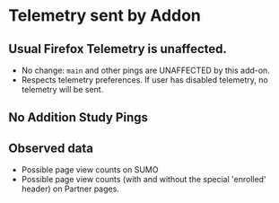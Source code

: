 # Telemetry sent by Addon



## Usual Firefox Telemetry is unaffected.

- No change: `main` and other pings are UNAFFECTED by this add-on.
- Respects telemetry preferences.  If user has disabled telemetry, no telemetry will be sent.

## No Addition Study Pings


## Observed data

- Possible page view counts on SUMO
- Possible page view counts (with and without the special 'enrolled' header) on Partner pages.


